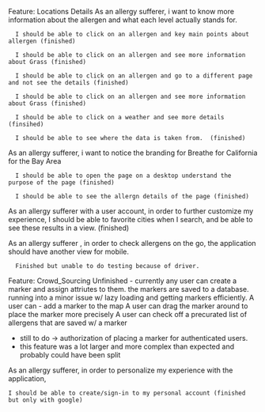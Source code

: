 Feature: Locations Details 
      As an allergy sufferer, i want to know more information about
      the allergen and what each level actually stands for.
      
      I should be able to click on an allergen and key main points about allergen (finished)
      
      I should be able to click on an allergen and see more information about Grass (finished)
      
      I should be able to click on an allergen and go to a different page and not see the details (finished)
      
      I should be able to click on an allergen and see more information about Grass (finished)
      
      I should be able to click on a weather and see more details (finsihed)
      
      I should be able to see where the data is taken from.  (finished)
      
As an allergy sufferer, i want to notice the branding
       for Breathe for California for the Bay Area 
       
      I should be able to open the page on a desktop understand the purpose of the page (finished)
      
      I should be able to see the allergn details of the page (finished)
      
As an allergy sufferer with a user account, in order to further customize my experience, I should be able to favorite cities when I search, and be able to see these results in a view. (finished)
  
      
 As an allergy sufferer , in order to check allergens on the go, the application should have another view for mobile. 
 
      Finished but unable to do testing because of driver. 
      
      

Feature: Crowd_Sourcing
  Unfinished - currently any user can create a marker and assign attriutes to them.
  the markers are saved to a database. running into a minor issue w/ lazy loading and getting
  markers efficiently. 
  A user can - add a marker to the map
  A user can drag the marker around to place the marker more precisely
  A user can check off a precurated list of allergens that are saved w/ a marker
  - still to do -> authorization of placing a marker for authenticated users.
  - this feature was a lot larger and more complex than expected and probably could have been split
  
  As an allergy sufferer, in order to personalize my experience with the application, 
        
    I should be able to create/sign-in to my personal account (finished but only with google)
    
